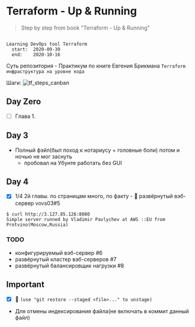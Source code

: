 # Terraform - Up & Running

> Step by step from book "Terraform - Up & Running"

```HCL

Learning DevOps tool Terraform
  start:  2020-09-30
  end:    2020-10-16
```

Суть репозитория - Практикум по книге Евгения Брикмана `Terraform  инфраструктура на уровне кода`

Шаги:
![tf_steps_canban](https://user-images.githubusercontent.com/21124057/94719743-38d09380-035c-11eb-847a-610bfce4041e.jpeg)

## Day Zero

- [ ] Глава 1.

## Day 3

- Полный фэйл(был поход к нотариусу + головные боли) потом и ночью не мог заснуть
  - пробовал на Убунте работать без GUI

## Day 4

- [x] 1/4 2й главы. по страницам много, по факту - :green_heart: развёрнутый вэб-сервер vovs03#5 

```terminal
$ curl http://3.127.85.126:8080
Simple server runned by Vladimir Pavlychev at AWS ::EU from Protvino(Moscow,Russia)
```

### TODO

- конфигурируемый вэб-сервер #6
- развёрнутый кластер вэб-серверов #7
- развёрнутый балансировщик нагрузки #8

## Important

- [x] :green_heart: `(use "git restore --staged <file>..." to unstage)`
- Для отмены индексирования файла(не включать в коммит данный файл)
